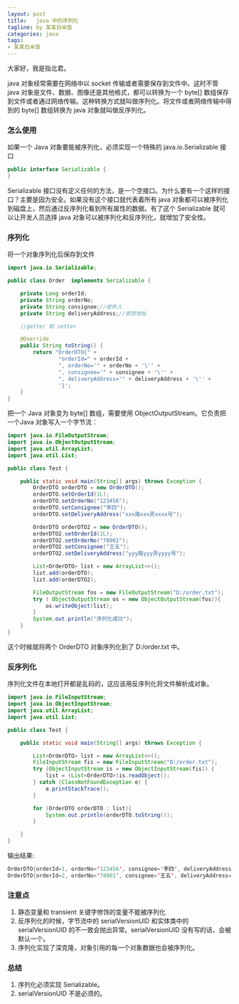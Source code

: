 ```yaml
---
layout: post
title:   java 中的序列化
tagline: by 某某白米饭
categories: java
tags:
- 某某白米饭
---
```


大家好，我是指北君。

java 对象经常需要在网络中以 socket 传输或者需要保存到文件中。这时不管 java 对象是文件、数据、图像还是其他格式，都可以转换为一个 byte[] 数组保存到文件或者通过网络传输。这种转换方式就叫做序列化。将文件或者网络传输中得到的 byte[] 数组转换为 java 对象就叫做反序列化。

<!--more-->

### 怎么使用

如果一个 Java 对象要能被序列化，必须实现一个特殊的 java.io.Serializable 接口

```java
public interface Serializable {
}
```

Serializable 接口没有定义任何的方法，是一个空接口。为什么要有一个这样的接口？主要是因为安全。如果没有这个接口就代表着所有 java 对象都可以被序列化到磁盘上，然后通过反序列化看到所有属性的数据。有了这个 Serializable 就可以让开发人员选择 java 对象可以被序列化和反序列化，就增加了安全性。

### 序列化

将一个对象序列化后保存到文件

```java
import java.io.Serializable;

public class Order  implements Serializable {

    private Long orderId;
    private String orderNo;
    private String consignee;//收件人
    private String deliveryAddress;//收货地址

    //getter 和 setter

    @Override
    public String toString() {
        return "OrderDTO{" +
                "orderId=" + orderId +
                ", orderNo='" + orderNo + '\'' +
                ", consignee='" + consignee + '\'' +
                ", deliveryAddress='" + deliveryAddress + '\'' +
                '}';
    }
}

```

把一个 Java 对象变为 byte[] 数组，需要使用 ObjectOutputStream。它负责把一个Java 对象写入一个字节流：

```java
import java.io.FileOutputStream;
import java.io.ObjectOutputStream;
import java.util.ArrayList;
import java.util.List;

public class Test {

    public static void main(String[] args) throws Exception {
        OrderDTO orderDTO = new OrderDTO();
        orderDTO.setOrderId(1L);
        orderDTO.setOrderNo("123456");
        orderDTO.setConsignee("李四");
        orderDTO.setDeliveryAddress("xxx路xxx弄xxxx号");

        OrderDTO orderDTO2 = new OrderDTO();
        orderDTO2.setOrderId(2L);
        orderDTO2.setOrderNo("78901");
        orderDTO2.setConsignee("王五");
        orderDTO2.setDeliveryAddress("yyy路yyy弄yyyy号");

        List<OrderDTO> list = new ArrayList<>();
        list.add(orderDTO);
        list.add(orderDTO2);

        FileOutputStream fos = new FileOutputStream("D:/order.txt");
        try ( ObjectOutputStream os = new ObjectOutputStream(fos)){
            os.writeObject(list);
        }
        System.out.println("序列化成功");
    }
}
```

这个时候就将两个 OrderDTO 对象序列化到了 D:/order.txt 中。

### 反序列化

序列化文件在本地打开都是乱码的，这应该用反序列化将文件解析成对象。

```java
import java.io.FileInputStream;
import java.io.ObjectInputStream;
import java.util.ArrayList;
import java.util.List;

public class Test {

    public static void main(String[] args) throws Exception {

        List<OrderDTO> list = new ArrayList<>();
        FileInputStream fis = new FileInputStream("D:/order.txt");
        try (ObjectInputStream is = new ObjectInputStream(fis)) {
            list = (List<OrderDTO>)is.readObject();
        } catch (ClassNotFoundException e) {
            e.printStackTrace();
        }

        for (OrderDTO orderDTO : list){
            System.out.println(orderDTO.toString());
        }

    }
}
```

输出结果:

```java
OrderDTO{orderId=1, orderNo='123456', consignee='李四', deliveryAddress='xxx路xxx弄xxxx号'}
OrderDTO{orderId=2, orderNo='78901', consignee='王五', deliveryAddress='yyy路yyy弄yyyy号'}
```

### 注意点

1. 静态变量和 transient 关键字修饰的变量不能被序列化
2. 反序列化的时候，字节流中的 serialVersionUID 和实体类中的 serialVersionUID 的不一致会抛出异常。serialVersionUID 没有写的话，会被默认一个。
3. 序列化实现了深克隆，对象引用的每一个对象数据也会被序列化。

### 总结

1. 序列化必须实现 Serializable。
2. serialVersionUID 不是必须的。

